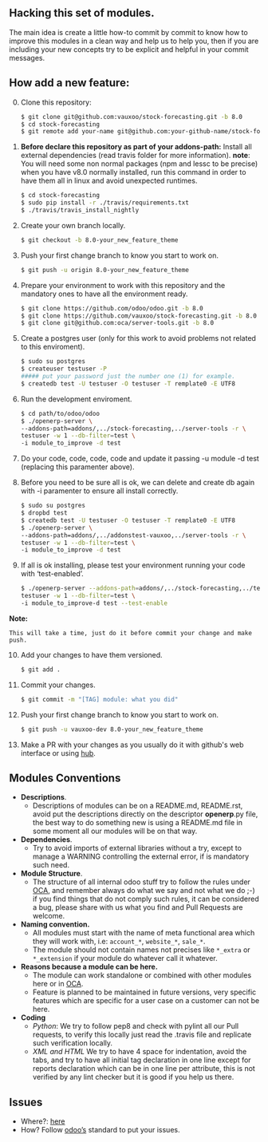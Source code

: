 Hacking this set of modules.
---

The main idea is create a little how-to commit by commit to know how to improve
this modules in a clean way and help us to help you, then if you are including
your new concepts try to be explicit and helpful in your commit messages.

How add a new feature:
---

0. Clone this repository:

    ```bash
    $ git clone git@github.com:vauxoo/stock-forecasting.git -b 8.0
    $ cd stock-forecasting
    $ git remote add your-name git@github.com:your-github-name/stock-forecasting.git # << to push your changes
    ```

1. **Before declare this repository as part of your addons-path:** Install all
   external dependencies (read travis folder for more information). **note**:
   You will need some non normal packages (npm and lessc to be precise) when
   you have v8.0 normally installed, run this command in order to have them all
   in linux and avoid unexpected runtimes.

    ```bash
    $ cd stock-forecasting
    $ sudo pip install -r ./travis/requirements.txt
    $ ./travis/travis_install_nightly
    ```

2. Create your own branch locally.

    ```bash
    $ git checkout -b 8.0-your_new_feature_theme
    ```

3. Push your first change branch to know you start to work on.

    ```bash
    $ git push -u origin 8.0-your_new_feature_theme
    ```

4. Prepare your environment to work with this repository and the mandatory ones
   to have all the environment ready.

    ```bash
    $ git clone https://github.com/odoo/odoo.git -b 8.0
    $ git clone https://github.com/vauxoo/stock-forecasting.git -b 8.0
    $ git clone git@github.com:oca/server-tools.git -b 8.0
    ```
5. Create a postgres user (only for this work to avoid problems not related to this enviroment).

    ```bash
    $ sudo su postgres
    $ createuser testuser -P
    ##### put your password just the number one (1) for example.
    $ createdb test -U testuser -O testuser -T remplate0 -E UTF8
    ```
6. Run the development enviroment.

    ```bash
    $ cd path/to/odoo/odoo
    $ ./openerp-server \
    --addons-path=addons/,../stock-forecasting,../server-tools -r \
    testuser -w 1 --db-filter=test \
    -i module_to_improve -d test
    ```
7. Do your code, code, code, code and update it passing -u module -d test (replacing this paramenter above).

8. Before you need to be sure all is ok, we can delete and create db again with -i
   paramenter to ensure all install correctly.

    ```bash
    $ sudo su postgres
    $ dropbd test
    $ createdb test -U testuser -O testuser -T remplate0 -E UTF8
    $ ./openerp-server \
    --addons-path=addons/,../addonstest-vauxoo,../server-tools -r \
    testuser -w 1 --db-filter=test \
    -i module_to_improve -d test
    ```
9. If all is ok installing, please test your environment running your code with ‘test-enabled’.

    ```bash
    $ ./openerp-server --addons-path=addons/,../stock-forecasting,../test -r \
    testuser -w 1 --db-filter=test \
    -i module_to_improve-d test --test-enable
    ```
**Note:**

    This will take a time, just do it before commit your change and make push.

10. Add your changes to have them versioned.

    ```bash
    $ git add .
    ```

11. Commit your changes.

    ```bash
    $ git commit -m "[TAG] module: what you did"
    ```

12. Push your first change branch to know you start to work on.

    ```bash
    $ git push -u vauxoo-dev 8.0-your_new_feature_theme
    ```

13. Make a PR with your changes as you usually do it with github's web
    interface or using [hub](https://github.com/github/hub).

Modules Conventions
---

- **Descriptions**.
    - Descriptions of modules can be on a README.md, README.rst, avoid put the
      descriptions directly on the descriptor __openerp__.py file, the best way to
      do something new is using a README.md file in some moment all our modules
      will be on that way.
- **Dependencies**.
    - Try to avoid imports of external libraries without a try, except to manage a
      WARNING controlling the external error, if is mandatory such need.
- **Module Structure**.
    - The structure of all internal odoo stuff try to follow the rules under
      [OCA](http://odoo-community.org), and remember always do what we say and not
      what we do ;-) if you find things that do not comply such rules, it can be
      considered a bug, please share with us what you find and Pull Requests are
      welcome.
- **Naming convention.**
    - All modules must start with the name of meta functional area which they will
      work with, i.e: `account_*`, `website_*`, `sale_*`.
    - The module should not contain names not precises like `*_extra` or
      `*_extension` if your module do whatever call it whatever.
- **Reasons because a module can be here.**
    - The module can work standalone or combined with other modules here or in
      [OCA](https://github.com/OCA).
    - Feature is planned to be maintained in future versions, very specific
      features which are specific for a user case on a customer can not be
      here.
- **Coding**
    - *Python*: We try to follow pep8 and check with pylint all our Pull
      requests, to verify this locally just read the .travis file and replicate
      such verification locally.
    - *XML and HTML* We try to have 4 space for indentation, avoid the tabs,
      and try to have all initial tag declaration in one line except for reports
      declaration which can be in one line per attribute, this is not verified
      by any lint checker but it is good if you help us there.

Issues
---

- Where?: [here](https://github.com/Vauxoo/stock-forecasting/issues/new)
- How? Follow [odoo’s](https://github.com/odoo/odoo/blob/8.0/CONTRIBUTING.md) standard to put your issues.


